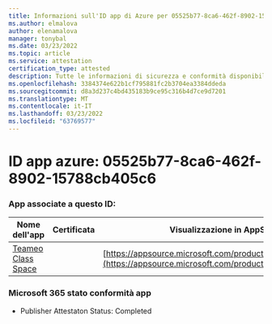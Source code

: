 ```yaml
---
title: Informazioni sull'ID app di Azure per 05525b77-8ca6-462f-8902-15788cb405c6
ms.author: elmalova
author: elenamalova
manager: tonybal
ms.date: 03/23/2022
ms.topic: article
ms.service: attestation
certification_type: attested
description: Tutte le informazioni di sicurezza e conformità disponibili per 05525b77-8ca6-462f-8902-15788cb405c6.
ms.openlocfilehash: 3384374e622b1cf795881fc2b3704ea3384ddeda
ms.sourcegitcommit: d8a3d237c4bd435183b9ce95c316b4d7ce9d7201
ms.translationtype: MT
ms.contentlocale: it-IT
ms.lasthandoff: 03/23/2022
ms.locfileid: "63769577"
---
```

# <a name="azure-app-id-05525b77-8ca6-462f-8902-15788cb405c6"></a>ID app azure: 05525b77-8ca6-462f-8902-15788cb405c6


### <a name="apps-associated-with-this-id"></a>App associate a questo ID:
| **Nome dell'app** | **Certificata** | **Visualizzazione in AppSource** |
|--------------|---------------|-----------------------|
| [Teameo Class Space](../forward/WA200003630.md) |  | [https://appsource.microsoft.com/product/office/WA200003630](https://appsource.microsoft.com/product/office/WA200003630) |

### <a name="microsoft-365-app-compliance-status"></a>Microsoft 365 stato conformità app
- Publisher Attestaton Status: Completed
